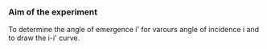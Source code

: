 ### Aim of the experiment

To determine the angle of emergence i' for varours angle of incidence i and to draw the i-i' curve.
